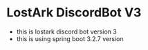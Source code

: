 # LostArk DiscordBot V3

- this is lostark discord bot version 3
- this is using spring boot 3.2.7 version